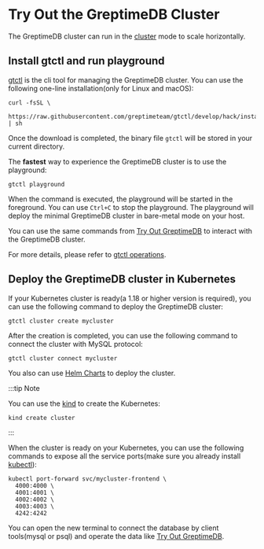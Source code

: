 # Try Out the GreptimeDB Cluster

The GreptimeDB cluster can run in the [cluster](/v0.3/developer-guide/overview.md) mode to scale horizontally.

## Install gtctl and run playground

[gtctl](https://github.com/GreptimeTeam/gtctl) is the cli tool for managing the GreptimeDB cluster. You can use the following one-line installation(only for Linux and macOS):

```
curl -fsSL \
  https://raw.githubusercontent.com/greptimeteam/gtctl/develop/hack/install.sh | sh
```

Once the download is completed, the binary file `gtctl` will be stored in your current directory.

The **fastest** way to experience the GreptimeDB cluster is to use the playground:

```
gtctl playground
```

When the command is executed, the playground will be started in the foreground. You can use `Ctrl+C` to stop the playground. The playground will deploy the minimal GreptimeDB cluster in bare-metal mode on your host.

You can use the same commands from [Try Out GreptimeDB](/v0.3/getting-started/try-out-greptimedb.md) to interact with the GreptimeDB cluster.

For more details, please refer to [gtctl operations](/v0.3/user-guide/operations/gtctl.md).

## Deploy the GreptimeDB cluster in Kubernetes

If your Kubernetes cluster is ready(a 1.18 or higher version is required), you can use the following command to deploy the GreptimeDB cluster:

```
gtctl cluster create mycluster
```

After the creation is completed, you can use the following command to connect the cluster with MySQL protocol:

```
gtctl cluster connect mycluster
```

You also can use [Helm Charts](/v0.3/user-guide/operations/kubernetes.md) to deploy the cluster.

:::tip Note

You can use the [kind](https://kind.sigs.k8s.io/docs/user/quick-start/) to create the Kubernetes:

```
kind create cluster
```

:::

When the cluster is ready on your Kubernetes, you can use the following commands to expose all the service ports(make sure you already install [kubectl](https://kubernetes.io/docs/tasks/tools/)):

```
kubectl port-forward svc/mycluster-frontend \
  4000:4000 \
  4001:4001 \
  4002:4002 \
  4003:4003 \
  4242:4242
```

You can open the new terminal to connect the database by client tools(mysql or psql) and operate the data like [Try Out GreptimeDB](/v0.3/getting-started/try-out-greptimedb.md).
